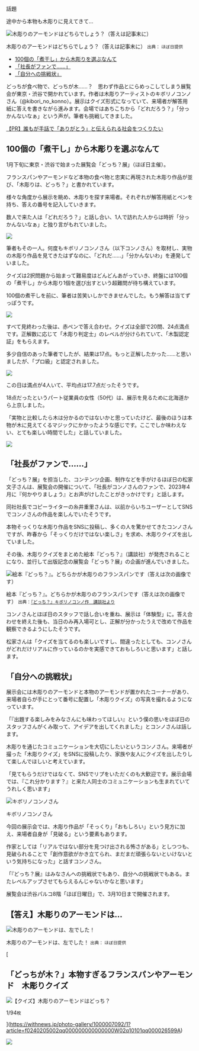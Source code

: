 話題

途中から本物も木彫りに見えてきて…

![木彫りのアーモンドはどちらでしょう？（答えは記事末に）](%E3%81%A9%E3%81%A3%E3%81%A1%E3%81%8C%E6%9C%A8%E5%BD%AB%E3%82%8A%EF%BC%9F%E3%82%AF%E3%82%A4%E3%82%BA%E3%82%92%E8%A7%A3%E3%81%84%E3%81%A6%E5%B7%A1%E3%82%8B%E5%B1%95%E8%A6%A7%E4%BC%9A%E3%80%80100%E5%88%86%E3%81%AE1%E6%8E%A2%E3%81%99%E5%95%8F%E9%A1%8C%E3%82%82/d148bd2d-l.jpg)

木彫りのアーモンドはどちらでしょう？（答えは記事末に） <small>出典： ほぼ日提供</small>

-   [100個の「煮干し」から木彫りを選ぶなんて](https://withnews.jp/article/f0240205002qq000000000000000W02q10101qq000026599A#parts_1)
-   [「社長がファンで……」](https://withnews.jp/article/f0240205002qq000000000000000W02q10101qq000026599A#parts_2)
-   [「自分への挑戦状」](https://withnews.jp/article/f0240205002qq000000000000000W02q10101qq000026599A#parts_3)

どっちが食べ物で、どっちが木……？　思わず作品とにらめっこしてしまう展覧会が東京・渋谷で開かれています。作者は木彫りアーティストのキボリノコンノさん（@kibori\_no\_konno）。展示はクイズ形式になっていて、来場者が解答用紙に答えを書きながら進みます。会場ではあちこちから「どれだろう？」「分っかんないなぁ」という声が。筆者も挑戦してきました。

[【PR】誰もが手話で「ありがとう」と伝えられる社会をつくりたい](https://withnews.jp/extra/ishisotsushien/article/28/?ref=firstparagraph)

## 100個の「煮干し」から木彫りを選ぶなんて

1月下旬に東京・渋谷で始まった展覧会「どっち？展」（ほぼ日主催）。

フランスパンやアーモンドなど本物の食べ物と忠実に再現された木彫り作品が並び、「木彫りは、どっち？」と書かれています。

様々な角度から展示を眺め、木彫りを探す来場者。それぞれが解答用紙とペンを持ち、答えの番号を記入していきます。

数人で来た人は「どれだろう？」と話し合い、1人で訪れた人からは時折「分っかんないなぁ」と独り言がもれていました。

![](%E3%81%A9%E3%81%A3%E3%81%A1%E3%81%8C%E6%9C%A8%E5%BD%AB%E3%82%8A%EF%BC%9F%E3%82%AF%E3%82%A4%E3%82%BA%E3%82%92%E8%A7%A3%E3%81%84%E3%81%A6%E5%B7%A1%E3%82%8B%E5%B1%95%E8%A6%A7%E4%BC%9A%E3%80%80100%E5%88%86%E3%81%AE1%E6%8E%A2%E3%81%99%E5%95%8F%E9%A1%8C%E3%82%82/c78b6ad7-ml.jpg)

筆者もその一人。何度もキボリノコンノさん（以下コンノさん）を取材し、実物の木彫り作品を見てきたはずなのに、「どれだ……」「分かんないわ」を連発していました。

クイズは2択問題から始まって難易度はどんどんあがっていき、終盤には100個の「煮干し」から木彫り1個を選び出すという超難問が待ち構えています。

100個の煮干しを前に、筆者は苦笑いしかできませんでした。もう解答は当てずっぽうです。

![](%E3%81%A9%E3%81%A3%E3%81%A1%E3%81%8C%E6%9C%A8%E5%BD%AB%E3%82%8A%EF%BC%9F%E3%82%AF%E3%82%A4%E3%82%BA%E3%82%92%E8%A7%A3%E3%81%84%E3%81%A6%E5%B7%A1%E3%82%8B%E5%B1%95%E8%A6%A7%E4%BC%9A%E3%80%80100%E5%88%86%E3%81%AE1%E6%8E%A2%E3%81%99%E5%95%8F%E9%A1%8C%E3%82%82/60a7acc2-ml.jpg)

すべて見終わった後は、赤ペンで答え合わせ。クイズは全部で20問、24点満点です。正解数に応じて「木彫り判定士」のレベルが分けられていて、「木製認定証」をもらえます。

多少自信のあった筆者でしたが、結果は17点。もっと正解したかった……と思いましたが、「プロ級」と認定されました。

![](%E3%81%A9%E3%81%A3%E3%81%A1%E3%81%8C%E6%9C%A8%E5%BD%AB%E3%82%8A%EF%BC%9F%E3%82%AF%E3%82%A4%E3%82%BA%E3%82%92%E8%A7%A3%E3%81%84%E3%81%A6%E5%B7%A1%E3%82%8B%E5%B1%95%E8%A6%A7%E4%BC%9A%E3%80%80100%E5%88%86%E3%81%AE1%E6%8E%A2%E3%81%99%E5%95%8F%E9%A1%8C%E3%82%82/0d7c1d63-ml.jpg)

この日は満点が4人いて、平均点は17.7点だったそうです。

18点だったというパート従業員の女性（50代）は、展示を見るために北海道から上京しました。

「実物と比較したら木は分かるのではないかと思っていたけど、最後のほうは本物が木に見えてくるマジックにかかったような感じです。ここでしか味わえない、とても楽しい時間でした」と話していました。

![](%E3%81%A9%E3%81%A3%E3%81%A1%E3%81%8C%E6%9C%A8%E5%BD%AB%E3%82%8A%EF%BC%9F%E3%82%AF%E3%82%A4%E3%82%BA%E3%82%92%E8%A7%A3%E3%81%84%E3%81%A6%E5%B7%A1%E3%82%8B%E5%B1%95%E8%A6%A7%E4%BC%9A%E3%80%80100%E5%88%86%E3%81%AE1%E6%8E%A2%E3%81%99%E5%95%8F%E9%A1%8C%E3%82%82/e2f652e8-ml.jpg)

## 「社長がファンで……」

「どっち？展」を担当した、コンテンツ企画、制作などを手がけるほぼ日の松家文子さんは、展覧会の開催について、「社長がコンノさんのファンで、2023年4月に『何かやりましょう』とお声がけしたことがきっかけです」と話します。

同社社長でコピーライターの糸井重里さんは、以前からいちユーザーとしてSNSでコンノさんの作品を楽しんでいたそうです。

本物そっくりな木彫り作品をSNSに投稿し、多くの人を驚かせてきたコンノさんですが、昨春から「そっくりだけではない楽しさ」を求め、木彫りクイズを出していました。

その後、木彫りクイズをまとめた絵本『どっち？』（講談社）が発売されることになり、並行して出版記念の展覧会「どっち？展」の企画が進んでいきました。

![絵本『どっち？』。どちらかが木彫りのフランスパンです（答えは次の画像です）](%E3%81%A9%E3%81%A3%E3%81%A1%E3%81%8C%E6%9C%A8%E5%BD%AB%E3%82%8A%EF%BC%9F%E3%82%AF%E3%82%A4%E3%82%BA%E3%82%92%E8%A7%A3%E3%81%84%E3%81%A6%E5%B7%A1%E3%82%8B%E5%B1%95%E8%A6%A7%E4%BC%9A%E3%80%80100%E5%88%86%E3%81%AE1%E6%8E%A2%E3%81%99%E5%95%8F%E9%A1%8C%E3%82%82/c86084a3-ml.jpg)

絵本『どっち？』。どちらかが木彫りのフランスパンです（答えは次の画像です） <small>出典：<a href="https://amzn.to/3TqxZUQ" target="_blank">『どっち？』キボリノコンノ作　講談社より</a></small>

コンノさんとほぼ日のスタッフで話し合いを重ね、展示は「体験型」に。答え合わせを終えた後も、当日のみ再入場可とし、正解が分かったうえで改めて作品を観察できるようにしたそうです。

松家さんは「クイズを当てるのも楽しいですし、間違ったとしても、コンノさんがどれだけリアルに作っているのかを実感できておもしろいと思います」と話します。

## 「自分への挑戦状」

展示会には木彫りのアーモンドと本物のアーモンドが置かれたコーナーがあり、来場者自らが手にとって番号に配置し「木彫りクイズ」の写真を撮れるようになっています。

「『出題する楽しみをみなさんにも味わってほしい』という僕の思いをほぼ日のスタッフさんがくみ取って、アイデアを出してくれました」とコンノさんは話します。

木彫りを通じたコミュニケーションを大切にしたいというコンノさん。来場者が撮った「木彫りクイズ」をSNSに投稿したり、家族や友人にクイズを出したりして楽しんでほしいと考えています。

「見てもらうだけではなくて、SNSでリプをいただくのも大歓迎です。展示会場では、『これ分かります？』と来た人同士のコミュニケーションも生まれていてうれしく思います」

![キボリノコンノさん](%E3%81%A9%E3%81%A3%E3%81%A1%E3%81%8C%E6%9C%A8%E5%BD%AB%E3%82%8A%EF%BC%9F%E3%82%AF%E3%82%A4%E3%82%BA%E3%82%92%E8%A7%A3%E3%81%84%E3%81%A6%E5%B7%A1%E3%82%8B%E5%B1%95%E8%A6%A7%E4%BC%9A%E3%80%80100%E5%88%86%E3%81%AE1%E6%8E%A2%E3%81%99%E5%95%8F%E9%A1%8C%E3%82%82/f5c6cd44-ml.jpg)

キボリノコンノさん

今回の展示会では、木彫り作品が「そっくり」「おもしろい」という見方に加え、来場者自身が「見破る」という要素もあります。

作家としては「リアルではない部分を見つけ出される怖さがある」としつつも、見破られることで「創作意欲がかき立てられ、まだまだ頑張らないといけないという気持ちになった」と話すコンノさん。

「『どっち？展』はみなさんへの挑戦状でもあり、自分への挑戦状でもある。またレベルアップさせてもらえるんじゃないかなと思います」

展覧会は渋谷パルコ8階「ほぼ日曜日」で、3月10日まで開催されます。

## 【答え】木彫りのアーモンドは…

![木彫りのアーモンドは、左でした！](%E3%81%A9%E3%81%A3%E3%81%A1%E3%81%8C%E6%9C%A8%E5%BD%AB%E3%82%8A%EF%BC%9F%E3%82%AF%E3%82%A4%E3%82%BA%E3%82%92%E8%A7%A3%E3%81%84%E3%81%A6%E5%B7%A1%E3%82%8B%E5%B1%95%E8%A6%A7%E4%BC%9A%E3%80%80100%E5%88%86%E3%81%AE1%E6%8E%A2%E3%81%99%E5%95%8F%E9%A1%8C%E3%82%82/ffb0e2e3-ml.jpg)

木彫りのアーモンドは、左でした！ <small>出典： ほぼ日提供</small>

[

## 「どっちが木？」本物すぎるフランスパンやアーモンド　木彫りクイズ

![【クイズ】木彫りのアーモンドはどっち？](%E3%81%A9%E3%81%A3%E3%81%A1%E3%81%8C%E6%9C%A8%E5%BD%AB%E3%82%8A%EF%BC%9F%E3%82%AF%E3%82%A4%E3%82%BA%E3%82%92%E8%A7%A3%E3%81%84%E3%81%A6%E5%B7%A1%E3%82%8B%E5%B1%95%E8%A6%A7%E4%BC%9A%E3%80%80100%E5%88%86%E3%81%AE1%E6%8E%A2%E3%81%99%E5%95%8F%E9%A1%8C%E3%82%82/2f34f38f-p.jpg)

1/94<small>枚</small>





](https://withnews.jp/photo-gallery/1000007092/1?article=f0240205002qq000000000000000W02q10101qq000026599A)

![](%E3%81%A9%E3%81%A3%E3%81%A1%E3%81%8C%E6%9C%A8%E5%BD%AB%E3%82%8A%EF%BC%9F%E3%82%AF%E3%82%A4%E3%82%BA%E3%82%92%E8%A7%A3%E3%81%84%E3%81%A6%E5%B7%A1%E3%82%8B%E5%B1%95%E8%A6%A7%E4%BC%9A%E3%80%80100%E5%88%86%E3%81%AE1%E6%8E%A2%E3%81%99%E5%95%8F%E9%A1%8C%E3%82%82/image.png)